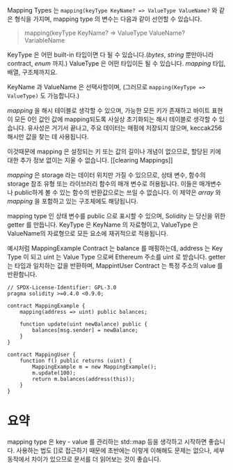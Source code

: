 
Mapping Types 는 `mapping(keyType KeyName? => ValueType ValueName?` 와 같은 형식을 가지며, mapping type 의 변수는 다음과 같이 선언할 수 있습니다.

>mapping(keyType KeyName? => ValueType ValueName? VariableName

KeyType 은 어떤 built-in 타입이면 다 될 수 있습니다.(_bytes_, _string_ 뿐만아니라 contract, _enum_ 까지.)
ValueType 은 어떤 타입이든 될 수 있습니다. _mapping_ 타입, 배열, 구조체까지요.

KeyName 과 ValueName 은 선택사항이며, (그러므로 `mapping(KeyType => ValueType)` 도 가능합니다.)

_mapping_ 을 해시 테이블로 생각할 수 있으며, 가능한 모든 키가 존재하고 바이트 표현이 모든 0인 값인 값에 mapping되도록 사실상 초기화되는 해시 테이블로 생각할 수 있습니다. 유사성은 거기서 끝나고, 주요 데이터는 매핑에 저장되지 않으며, keccak256 해시만 값을 찾는 데 사용됩니다.

이것때문에 mapping 은 설정되는 키 또는 값의 길이나 개념이 없으므로, 할당된 키에 대한 추가 정보 없이는 지울 수 없습니다. [[clearing Mappings]]

_mapping_ 은 storage 라는 데이터 위치만 가질 수 있으므로, 상태 변수, 함수의 storage 참조 유형 또는 라이브러리 함수의 매개 변수로 허용됩니다. 이들은 매개변수나 public하게 볼 수 있는 함수의 반환값으로는 쓰일 수 없습니다. 이 제약은 _array_ 와 _mapping_ 을 포함하고 있는 구조체에도 해당됩니다.

mapping type 인 상태 변수를 public 으로 표시할 수 있으며, Solidity 는 당신을 위한 getter 를 만듭니다. KeyType 은 KeyName 의 자료형이고, ValueType 은 ValueName의 자료형으로 모든 요소에 재귀적으로 적용됩니다.

예시처럼 MappingExample Contract 는 balance 를 매핑하는데, address 는 Key Type 이 되고 uint 는 Value Type 으로써 Ethereum 주소를 uint 로 받습니다. getter 는 타입과 일치하는 값을 반환하며, MappintUser Contract 는 특정 주소의 value 를 반환합니다.
```
// SPDX-License-Identifier: GPL-3.0
pragma solidity >=0.4.0 <0.9.0;

contract MappingExample {
    mapping(address => uint) public balances;

    function update(uint newBalance) public {
        balances[msg.sender] = newBalance;
    }
}

contract MappingUser {
    function f() public returns (uint) {
        MappingExample m = new MappingExample();
        m.update(100);
        return m.balances(address(this));
    }
}
```


# 요약
mapping type 은 key - value 를 관리하는 std::map 등을 생각하고 시작하면 좋습니다. 사용하는 법도 \[]로 접근하기 때문에 초반에는 이렇게 이해해도 문제는 없으나, 세부 동작에서 차이가 있으므로 문서를 더 읽어보는 것이 좋습니다.
